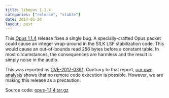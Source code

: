 ```yaml
---
title: libopus 1.1.4
categories: ["release", "stable"]
date: 2017-01-20
layout: post
---
```


This [Opus 1.1.4](http://downloads.xiph.org/releases/opus/opus-1.1.4.tar.gz)
release fixes a single bug. A specially-crafted Opus packet could cause
an integer wrap-around in the SILK LSF stabilization code. This would cause
an out-of-bounds read 256 bytes before a constant table. In most circumstances,
the consequences are harmless and the result is simply noise in the audio.

This was reported as [CVE-2017-0381](https://cve.mitre.org/cgi-bin/cvename.cgi?name=CVE-2017-0381).
Contrary to that report, [our own analysis](https://git.xiph.org/?p=opus.git;a=commit;h=70a3d641b760b3d313b6025f82aed93a460720e5) shows that no
remote code execution is possible. However, we are making this release
as a precaution.


Source code: [opus-1.1.4.tar.gz](http://downloads.xiph.org/releases/opus/opus-1.1.4.tar.gz)
